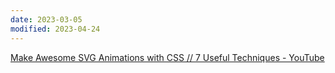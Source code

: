 ```yaml
---
date: 2023-03-05
modified: 2023-04-24
---
```


[Make Awesome SVG Animations with CSS // 7 Useful Techniques - YouTube](https://www.youtube.com/watch?v=UTHgr6NLeEw)
